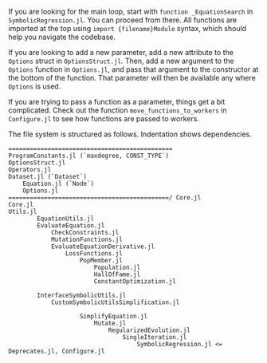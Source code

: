 If you are looking for the main loop, start with `function _EquationSearch` in `SymbolicRegression.jl`. You can proceed from there.
All functions are imported at the top using `import {filename}Module` syntax, which should help you navigate the codebase.

If you are looking to add a new parameter, add a new attribute to the `Options` struct in `OptionsStruct.jl`.
Then, add a new argument to the `Options` function in `Options.jl`, and pass that argument to the constructor at the bottom of the function.
That parameter will then be available any where `Options` is used.

If you are trying to pass a function as a parameter, things get a bit complicated.
Check out the function `move_functions_to_workers` in `Configure.jl` to see how functions are passed to workers.

The file system is structured as follows. Indentation
shows dependencies.

```
==============================================
ProgramConstants.jl (`maxdegree, CONST_TYPE`)
OptionsStruct.jl
Operators.jl
Dataset.jl (`Dataset`)
    Equation.jl (`Node`)
    Options.jl
=============================================/ Core.jl
Core.jl
Utils.jl
        EquationUtils.jl
        EvaluateEquation.jl
            CheckConstraints.jl
            MutationFunctions.jl
            EvaluateEquationDerivative.jl
                LossFunctions.jl
                    PopMember.jl
                        Population.jl
                        HallOfFame.jl
                        ConstantOptimization.jl

        InterfaceSymbolicUtils.jl
            CustomSymbolicUtilsSimplification.jl

                    SimplifyEquation.jl
                        Mutate.jl
                            RegularizedEvolution.jl
                                SingleIteration.jl
                                    SymbolicRegression.jl <= Deprecates.jl, Configure.jl
```
